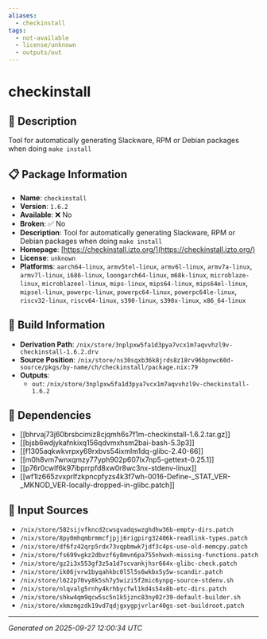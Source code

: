 ```yaml
---
aliases:
  - checkinstall
tags:
  - not-available
  - license/unknown
  - outputs/out
---
```


# checkinstall

## 📝 Description

Tool for automatically generating Slackware, RPM or Debian packages when doing `make install`

## 📋 Package Information

- **Name**: `checkinstall`
- **Version**: `1.6.2`
- **Available**: ❌ No
- **Broken**: ✅ No
- **Description**: Tool for automatically generating Slackware, RPM or Debian packages when doing `make install`
- **Homepage**: [https://checkinstall.izto.org/](https://checkinstall.izto.org/)
- **License**: `unknown`
- **Platforms**: `aarch64-linux`, `armv5tel-linux`, `armv6l-linux`, `armv7a-linux`, `armv7l-linux`, `i686-linux`, `loongarch64-linux`, `m68k-linux`, `microblaze-linux`, `microblazeel-linux`, `mips-linux`, `mips64-linux`, `mips64el-linux`, `mipsel-linux`, `powerpc-linux`, `powerpc64-linux`, `powerpc64le-linux`, `riscv32-linux`, `riscv64-linux`, `s390-linux`, `s390x-linux`, `x86_64-linux`

## 🔧 Build Information

- **Derivation Path**: `/nix/store/3nplpxw5fa1d3pya7vcx1m7aqvvhzl9v-checkinstall-1.6.2.drv`
- **Source Position**: `/nix/store/ns30sqxb36k8jrds8z18rv96bpnwc60d-source/pkgs/by-name/ch/checkinstall/package.nix:79`
- **Outputs**:
  - `out`:  `/nix/store/3nplpxw5fa1d3pya7vcx1m7aqvvhzl9v-checkinstall-1.6.2`

## 🔗 Dependencies

- [[bhrvaj73j60brsbcimiz8cjqmh6s7f1m-checkinstall-1.6.2.tar.gz]]
- [[bjsb6wdjykafnkixq156qdvmxhsm2bai-bash-5.3p3]]
- [[f1305aqkwkvrpxy69rxbvs54ixmlm1dq-glibc-2.40-66]]
- [[m0h8vm7wnxqmzy77yph902p607lx7np5-gettext-0.25.1]]
- [[p76r0cwlf6k97ibprrpfd8xw0r8wc3nx-stdenv-linux]]
- [[wf1lz665zvxprlfzkpncpfyzs4k3f7wh-0016-Define-_STAT_VER-_MKNOD_VER-locally-dropped-in-glibc.patch]]

## 📁 Input Sources

- `/nix/store/582sijvfkncd2cwsgvadqswzghdhw36b-empty-dirs.patch`
- `/nix/store/8py0mhqmbrmmcfjpjj6rigpirg32406k-readlink-types.patch`
- `/nix/store/df6fz42qrp5rdx73vqpbmwk7jdf3c4ps-use-old-memcpy.patch`
- `/nix/store/fs699vgkz2dbvzf6y8mvn6pa755nhwxh-missing-functions.patch`
- `/nix/store/gz2i3x553gf3z5a1d7scvankjhsr664x-glibc-check.patch`
- `/nix/store/ik06jvrw1byqahkbc0l5l5s6wkbx5y5w-scandir.patch`
- `/nix/store/l622p70vy8k5sh7y5wizi5f2mic6ynpg-source-stdenv.sh`
- `/nix/store/nlqvalg5rnhy4krhbycfwl1kd4s54x8b-etc-dirs.patch`
- `/nix/store/shkw4qm9qcw5sc5n1k5jznc83ny02r39-default-builder.sh`
- `/nix/store/xkmzmgzdk19vd7qdjgxygpjvrlar40gs-set-buildroot.patch`

---
*Generated on 2025-09-27 12:00:34 UTC*
